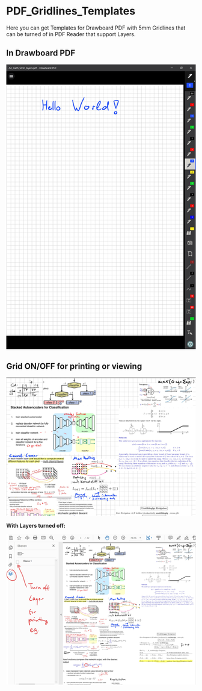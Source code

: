 # PDF_Gridlines_Templates
Here you can get Templates for Drawboard PDF with 5mm Gridlines that can be turned of in PDF Reader that support Layers.

## In Drawboard PDF
![example](./example_images/drawboard.jpg)

## Grid ON/OFF for printing or viewing
![Layer On](./example_images/On.jpg)

**With Layers turned off:**


![Layer Off](./example_images/LayerOff.jpg)